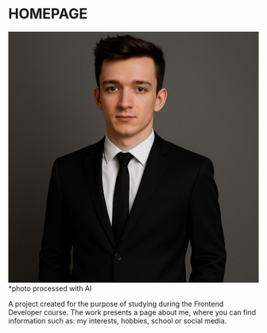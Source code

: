 # HOMEPAGE

![Hubert Kuszlik](https://raw.githubusercontent.com/Hubert-YouCode/home-page/refs/heads/master/images/image.png)
*photo processed with AI

A project created for the purpose of studying during the Frontend Developer course. The work presents a page about me, where you can find information such as: my interests, hobbies, school or social media.
